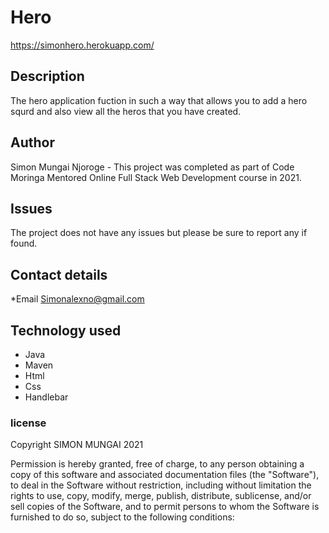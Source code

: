 # Hero
https://simonhero.herokuapp.com/
## Description
The hero application fuction in such a way that allows you to add a hero squrd and also view all the heros that you have created.

## Author
Simon Mungai Njoroge - This project was completed as part of Code Moringa Mentored Online Full Stack Web Development course in 2021.

## Issues 
The project does not have any issues but please be sure to report any if found.

## Contact details 
*Email Simonalexno@gmail.com

## Technology used 
* Java
* Maven
* Html
* Css
* Handlebar


### license 
Copyright SIMON MUNGAI 2021

Permission is hereby granted, free of charge, to any person obtaining a copy
of this software and associated documentation files (the "Software"), to deal
in the Software without restriction, including without limitation the rights
to use, copy, modify, merge, publish, distribute, sublicense, and/or sell
copies of the Software, and to permit persons to whom the Software is
furnished to do so, subject to the following conditions:


